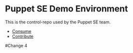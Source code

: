 Puppet SE Demo Environment
==========================

This is the control-repo used by the Puppet SE team.

* [Consume](docs/consume.md)
* [Contribute](docs/contribute.md)

#Change 4
